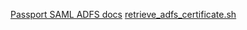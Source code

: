 
[Passport SAML ADFS docs](https://github.com/bergie/passport-saml/blob/master/docs/adfs/README.md)
[retrieve_adfs_certificate.sh](https://raw.githubusercontent.com/bergie/passport-saml/master/docs/adfs/retrieve_adfs_certificate.sh)
